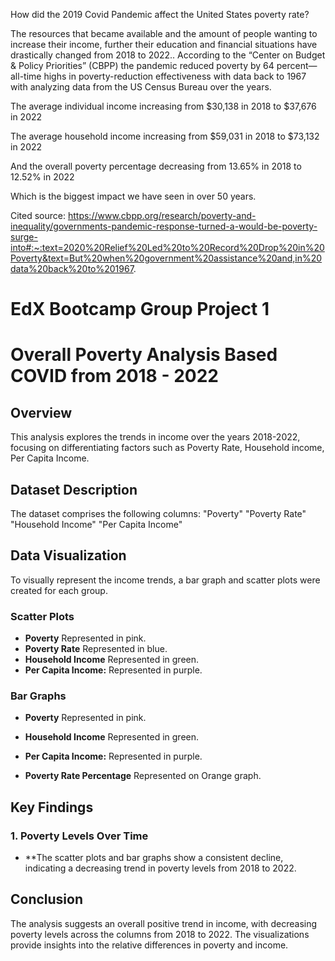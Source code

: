 How did the 2019 Covid Pandemic affect the United States poverty rate?

The resources that became available and the amount of people wanting to increase their income, further their education and financial situations have drastically changed from 2018 to 2022..  According to the “Center on Budget & Policy Priorities” (CBPP) the pandemic reduced poverty by 64 percent— all-time highs in poverty-reduction effectiveness with data back to 1967 with analyzing data from the US Census Bureau over the years. 

The average individual income increasing from $30,138 in 2018 to $37,676 in 2022

The average household income increasing from $59,031 in 2018 to $73,132 in 2022

And the overall poverty percentage decreasing from 13.65% in 2018 to 12.52% in 2022

Which is the biggest impact we have seen in over 50 years.

Cited source: https://www.cbpp.org/research/poverty-and-inequality/governments-pandemic-response-turned-a-would-be-poverty-surge-into#:~:text=2020%20Relief%20Led%20to%20Record%20Drop%20in%20Poverty&text=But%20when%20government%20assistance%20and,in%20data%20back%20to%201967.


# EdX Bootcamp Group Project 1
# Overall Poverty Analysis Based COVID from 2018 - 2022
## Overview

This analysis explores the trends in income over the years 2018-2022, focusing on differentiating factors such as Poverty Rate, Household income, Per Capita Income.

## Dataset Description
The dataset comprises the following columns:
"Poverty"
"Poverty Rate"
"Household Income"
"Per Capita Income"


## Data Visualization

To visually represent the income trends, a bar graph and scatter plots were created for each group.

### Scatter Plots

- **Poverty** Represented in pink.
- **Poverty Rate** Represented in blue.
- **Household Income** Represented in green.
- **Per Capita Income:** Represented in purple.

### Bar Graphs
- **Poverty** Represented in pink.
- **Household Income** Represented in green.
- **Per Capita Income:** Represented in purple.

- **Poverty Rate Percentage** Represented on Orange graph.

## Key Findings

### 1. Poverty Levels Over Time

- **The scatter plots and bar graphs show a consistent decline, indicating a decreasing trend in poverty levels from 2018 to 2022.
## Conclusion

The analysis suggests an overall positive trend in income, with decreasing poverty levels across the columns from 2018 to 2022. The visualizations provide insights into the relative differences in poverty and income. 



